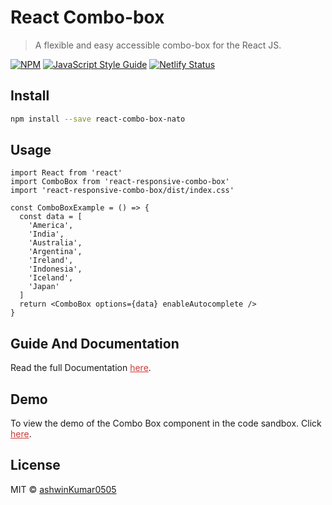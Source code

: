 # React Combo-box

> A flexible and easy accessible combo-box for the React JS.

[![NPM](https://img.shields.io/npm/v/react-responsive-combo-box.svg)](https://www.npmjs.com/package/react-responsive-combo-box) [![JavaScript Style Guide](https://img.shields.io/badge/code_style-standard-brightgreen.svg)](https://standardjs.com) [![Netlify Status](https://api.netlify.com/api/v1/badges/246cf76a-5156-4e4f-bb83-c98de91b581f/deploy-status)](https://app.netlify.com/sites/react-combobox/deploys)

## Install

```bash
npm install --save react-combo-box-nato
```

## Usage

```tsx
import React from 'react'
import ComboBox from 'react-responsive-combo-box'
import 'react-responsive-combo-box/dist/index.css'

const ComboBoxExample = () => {
  const data = [
    'America',
    'India',
    'Australia',
    'Argentina',
    'Ireland',
    'Indonesia',
    'Iceland',
    'Japan'
  ]
  return <ComboBox options={data} enableAutocomplete />
}
```

## Guide And Documentation

Read the full Documentation <a style="color:#cc3a38" href="https://react-combobox.netlify.app/">here</a>.

## Demo

To view the demo of the Combo Box component in the code sandbox. Click <a style="color:#cc3a38" href="https://codesandbox.io/s/distracted-saha-k8kti?file=/src/App.js">here</a>.

## License

MIT © [ashwinKumar0505](https://github.com/ashwinKumar0505)
